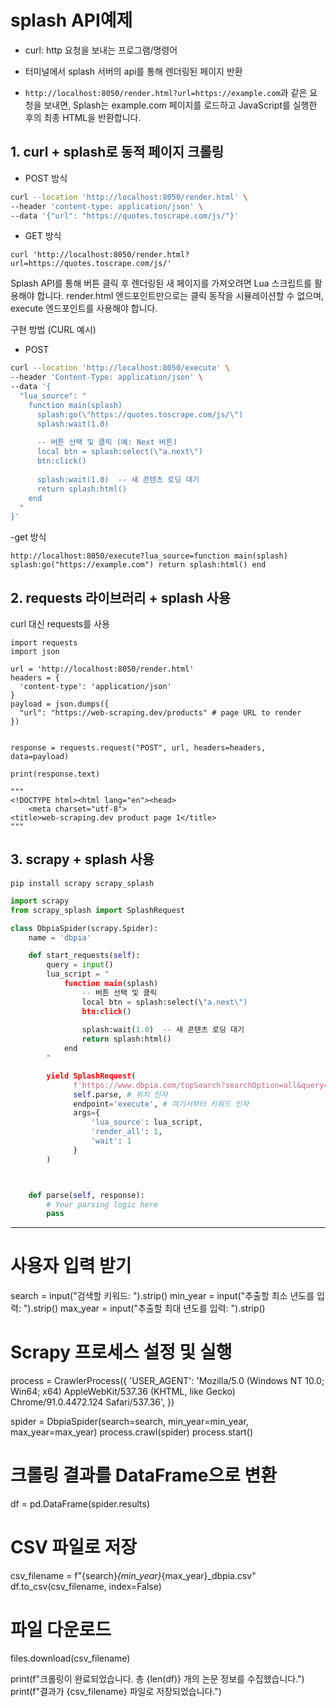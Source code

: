 # splash API예제
- curl: http 요청을 보내는 프로그램/명령어
- 터미널에서 splash 서버의 api를 통해 렌더링된 페이지 반환

- `http://localhost:8050/render.html?url=https://example.com`과 같은 요청을 보내면, Splash는 example.com 페이지를 로드하고 JavaScript를 실행한 후의 최종 HTML을 반환합니다.

## 1. curl + splash로 동적 페이지 크롤링

- POST 방식
```bash
curl --location 'http://localhost:8050/render.html' \
--header 'content-type: application/json' \
--data '{"url": "https://quotes.toscrape.com/js/"}'
```

- GET 방식
```
curl 'http://localhost:8050/render.html?url=https://quotes.toscrape.com/js/'
```

Splash API를 통해 버튼 클릭 후 렌더링된 새 페이지를 가져오려면 Lua 스크립트를 활용해야 합니다. render.html 엔드포인트만으로는 클릭 동작을 시뮬레이션할 수 없으며, execute 엔드포인트를 사용해야 합니다.

구현 방법 (CURL 예시)

- POST

```bash
curl --location 'http://localhost:8050/execute' \
--header 'Content-Type: application/json' \
--data '{
  "lua_source": "
    function main(splash)
      splash:go(\"https://quotes.toscrape.com/js/\")
      splash:wait(1.0)
      
      -- 버튼 선택 및 클릭 (예: Next 버튼)
      local btn = splash:select(\"a.next\")
      btn:click()
      
      splash:wait(1.0)  -- 새 콘텐츠 로딩 대기
      return splash:html()
    end
  "
}'
```

-get 방식
```
http://localhost:8050/execute?lua_source=function main(splash) splash:go("https://example.com") return splash:html() end
```

## 2. requests 라이브러리 + splash 사용

curl 대신 requests를 사용

```
import requests
import json

url = 'http://localhost:8050/render.html'
headers = {
  'content-type': 'application/json'
}
payload = json.dumps({
  "url": "https://web-scraping.dev/products" # page URL to render
})


response = requests.request("POST", url, headers=headers, data=payload)

print(response.text)

"""
<!DOCTYPE html><html lang="en"><head>
    <meta charset="utf-8">
<title>web-scraping.dev product page 1</title>    
"""
```


## 3. scrapy + splash 사용

```
pip install scrapy scrapy_splash
```

```python title:dbpia.py
import scrapy
from scrapy_splash import SplashRequest

class DbpiaSpider(scrapy.Spider):
    name = 'dbpia'

    def start_requests(self):
        query = input()
        lua_script = "
            function main(splash)
                -- 버튼 선택 및 클릭
                local btn = splash:select(\"a.next\")
                btn:click()
      
                splash:wait(1.0)  -- 새 콘텐츠 로딩 대기
                return splash:html()
            end
        "

        yield SplashRequest(
              f'https://www.dbpia.com/topSearch?searchOption=all&query={query}', # 위치 인자
              self.parse, # 위치 인자
              endpoint='execute', # 여기서부터 키워드 인자
              args={
                  'lua_source': lua_script,
                  'render_all': 1,
                  'wait': 1
              }
        )



    def parse(self, response):
        # Your parsing logic here
        pass
```














---

# 사용자 입력 받기
search = input("검색할 키워드: ").strip()
min_year = input("추출할 최소 년도를 입력: ").strip()
max_year = input("추출할 최대 년도를 입력: ").strip()

# Scrapy 프로세스 설정 및 실행
process = CrawlerProcess({
    'USER_AGENT': 'Mozilla/5.0 (Windows NT 10.0; Win64; x64) AppleWebKit/537.36 (KHTML, like Gecko) Chrome/91.0.4472.124 Safari/537.36',
})

spider = DbpiaSpider(search=search, min_year=min_year, max_year=max_year)
process.crawl(spider)
process.start()

# 크롤링 결과를 DataFrame으로 변환
df = pd.DataFrame(spider.results)

# CSV 파일로 저장
csv_filename = f"{search}_{min_year}_{max_year}_dbpia.csv"
df.to_csv(csv_filename, index=False)

# 파일 다운로드
files.download(csv_filename)

print(f"크롤링이 완료되었습니다. 총 {len(df)} 개의 논문 정보를 수집했습니다.")
print(f"결과가 {csv_filename} 파일로 저장되었습니다.")
